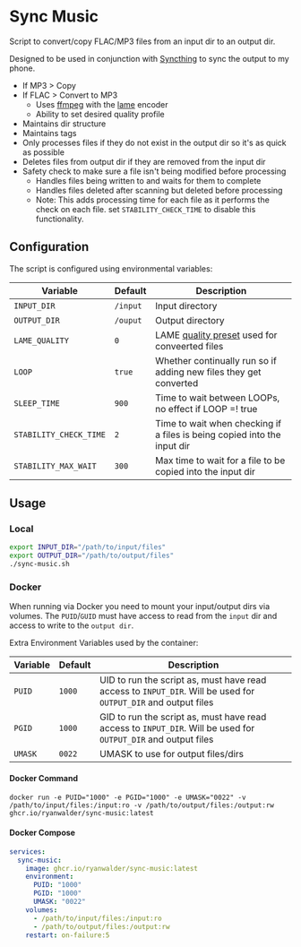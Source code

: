 # Sync Music

Script to convert/copy FLAC/MP3 files from an input dir to an output dir.

Designed to be used in conjunction with [Syncthing](https://syncthing.net/)
to sync the output to my phone.

- If MP3 > Copy
- If FLAC > Convert to MP3
  - Uses [ffmpeg](https://ffmpeg.org/) with the
    [lame](https://lame.sourceforge.io/) encoder
  - Ability to set desired quality profile
- Maintains dir structure
- Maintains tags
- Only processes files if they do not exist in the output dir so it's as quick
  as possible
- Deletes files from output dir if they are removed from the input dir
- Safety check to make sure a file isn't being modified before processing
  - Handles files being written to and waits for them to complete
  - Handles files deleted after scanning but deleted before processing
  - Note: This adds processing time for each file as it performs the check on
    each file. set `STABILITY_CHECK_TIME` to disable this functionality.

## Configuration

The script is configured using environmental variables:

<!-- markdownlint-disable MD013 -->

| Variable               | Default  | Description                                                                              |
| ---------------------- | -------- | ---------------------------------------------------------------------------------------- |
| `INPUT_DIR`            | `/input` | Input directory                                                                          |
| `OUTPUT_DIR`           | `/ouput` | Output directory                                                                         |
| `LAME_QUALITY`         | `0`      | LAME [quality preset](https://trac.ffmpeg.org/wiki/Encode/MP3) used for conveerted files |
| `LOOP`                 | `true`   | Whether continually run so if adding new files they get converted                        |
| `SLEEP_TIME`           | `900`    | Time to wait between LOOPs, no effect if LOOP =! true                                    |
| `STABILITY_CHECK_TIME` | `2`      | Time to wait when checking if a files is being copied into the input dir                 |
| `STABILITY_MAX_WAIT`   | `300`    | Max time to wait for a file to be copied into the input dir                              |

<!-- markdownlint-enable -->

## Usage

### Local

```sh
export INPUT_DIR="/path/to/input/files"
export OUTPUT_DIR="/path/to/output/files"
./sync-music.sh
```

### Docker

When running via Docker you need to mount your input/output dirs via volumes.
The `PUID`/`GUID` must have access to read from the `input` dir and access to
write to the `output dir`.

Extra Environment Variables used by the container:

<!-- markdownlint-disable MD013 -->

| Variable | Default | Description                                                                                                    |
| -------- | ------- | -------------------------------------------------------------------------------------------------------------- |
| `PUID`   | `1000`  | UID to run the script as, must have read access to `INPUT_DIR`. Will be used for `OUTPUT_DIR` and output files |
| `PGID`   | `1000`  | GID to run the script as, must have read access to `INPUT_DIR`. Will be used for `OUTPUT_DIR` and output files |
| `UMASK`  | `0022`  | UMASK to use for output files/dirs                                                                             |

<!-- markdownlint-enable -->

#### Docker Command

<!-- markdownlint-disable MD013 -->

`docker run -e PUID="1000" -e PGID="1000" -e UMASK="0022" -v /path/to/input/files:/input:ro -v /path/to/output/files:/output:rw ghcr.io/ryanwalder/sync-music:latest`

<!-- markdownlint-enable -->

#### Docker Compose

```yaml
services:
  sync-music:
    image: ghcr.io/ryanwalder/sync-music:latest
    environment:
      PUID: "1000"
      PGID: "1000"
      UMASK: "0022"
    volumes:
      - /path/to/input/files:/input:ro
      - /path/to/output/files:/output:rw
    restart: on-failure:5
```
